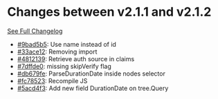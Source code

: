 # Changes between v2.1.1 and v2.1.2

[See Full Changelog](https://github.com/pydio/cells/compare/v2.1.1...v2.1.2)

- [#9bad5b5](https://github.com/pydio/cells/commit/9bad5b5b7d6371f9262bf9caad0878d758e6a389): Use name instead of id
- [#33ace12](https://github.com/pydio/cells/commit/33ace1221cac24a2272509cd10167bc3e4f5bde5): Removing import
- [#4812139](https://github.com/pydio/cells/commit/48121399877112ecff8545e42ff04c19022e4917): Retrieve auth source in claims
- [#7dffde0](https://github.com/pydio/cells/commit/7dffde0afcecf661c031301d10c85200c53f3d49): missing skipVerify flag
- [#db679fe](https://github.com/pydio/cells/commit/db679feb8ac6243fa1a093c2140c98f191591fe2): ParseDurationDate inside nodes selector
- [#fc78523](https://github.com/pydio/cells/commit/fc78523ba54eeca7b9635a64fe85dd47835e4c46): Recompile JS
- [#5acd4f3](https://github.com/pydio/cells/commit/5acd4f3d78cd349a4e0102569b39625343e68075): Add new field DurationDate on tree.Query
